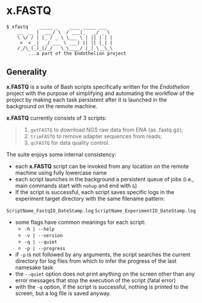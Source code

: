 # x.FASTQ

```
$ xfastq    _____ _    ____ _____ ___   
    __  __ |  ___/ \  / ___|_   _/ _ \ 
    \ \/ / | |_ / _ \ \___ \ | || | | |
     >  < _|  _/ ___ \ ___) || || |_| |
    /_/\_(_)_|/_/   \_\____/ |_| \__\_\
        ...a part of the Endothelion project
```

## Generality

**x.FASTQ** is a suite of Bash scripts specifically written for the
*Endothelion* project with the purpose of simplifying and automating the
workflow of the project by making each task persistent after it is launched in
the background on the remote machine.

**x.FASTQ** currently consists of 3 scripts:

> 1. `getFASTQ` to download NGS raw data from ENA (as .fastq.gz);
> 1. `trimFASTQ` to remove adapter sequences from reads;
> 1. `qcFASTQ` for data quality control.

The suite enjoys some internal consistency:

* each **x.FASTQ** script can be invoked from any location on the remote machine
using fully lowercase name
* each script launches in the background a persistent queue of jobs (i.e., main
commands start with `nohup` and end with `&`)
* If the script is successful, each script saves specific logs in the experiment
target directory with the same filename pattern:

`ScriptName_FastqID_DateStamp.log`
`ScriptName_ExperimentID_DateStamp.log`

* some flags have common meanings for each script:
    * `-h | --help`
    * `-v | --version`
    * `-q | --quiet`
    * `-p | --progress`
* if `-p` is not followed by any arguments, the script searches the current
directory for log files from which to infer the progress of the last namesake
task
* the `--quiet` option does not print anything on the screen other than any
error messages that stop the execution of the script (fatal error)
* with the `-q` option, if the script is successful, nothing is printed to the
screen, but a log file is saved anyway.
